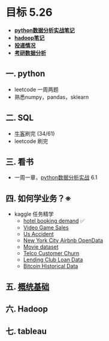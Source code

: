 # 目标 5.26
- **[python数据分析实战笔记](https://github.com/Frank-LSY/data-interview/blob/master/%E6%95%B0%E6%8D%AE%E5%88%86%E6%9E%90.md)**
- **[hadoop笔记](https://github.com/Frank-LSY/data-interview/blob/master/hadoop.md)**
- **[投递情况](https://github.com/Frank-LSY/data-interview/blob/master/%E6%8A%95%E9%80%92.md)**
- **[考研数据分析](https://github.com/Frank-LSY/data-interview/tree/master/%E8%80%83%E7%A0%94-da)**

## 一. python
- leetcode 一周两题
- 熟悉numpy，pandas，sklearn

## 二. SQL
- [牛客](https://www.nowcoder.com/ta/sql)刷完 (34/61)
- leetcode 刷完 

## 三. 看书
- 一周一章，[python数据分析实战](https://evanli.github.io/programming-book-3/Python/Python%E6%95%B0%E6%8D%AE%E5%88%86%E6%9E%90%E4%B8%8E%E6%8C%96%E6%8E%98%E5%AE%9E%E6%88%98.pdf) 6.1

## 四. 如何学业务？※
- kaggle 任务精学
	- [hotel booking demand](https://zhuanlan.zhihu.com/p/115499116) ✅
	- [Video Game Sales](https://link.zhihu.com/?target=https%3A//www.kaggle.com/gregorut/videogamesales)
	- [Us Accident](https://www.kaggle.com/sobhanmoosavi/us-accidents)
	- [New York City Airbnb OpenData](https://link.zhihu.com/?target=https%3A//www.kaggle.com/dgomonov/new-york-city-airbnb-open-data)
	- [Movie dataset](https://link.zhihu.com/?target=https%3A//www.kaggle.com/rounakbanik/the-movies-dataset)
	- [Telco Customer Churn](https://link.zhihu.com/?target=https%3A//www.kaggle.com/blastchar/telco-customer-churn)
	- [Lending Club Loan Data](https://link.zhihu.com/?target=https%3A//www.kaggle.com/wendykan/lending-club-loan-data)
	- [Bitcoin Historical Data](https://link.zhihu.com/?target=https%3A//www.kaggle.com/mczielinski/bitcoin-historical-data)

## 五. [概统基础](https://github.com/Frank-LSY/data-interview/labels/%E7%BB%9F%E8%AE%A1%E5%AD%A6%E5%9F%BA%E7%A1%80)
## 六. Hadoop
## 七. tableau
